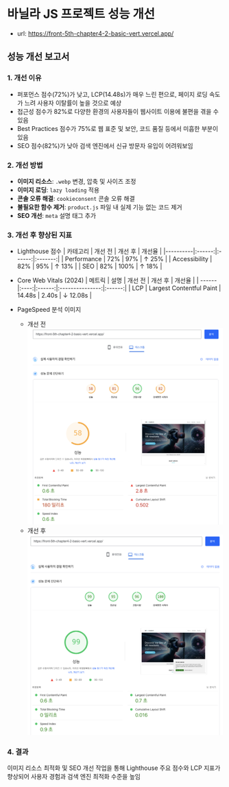 # 바닐라 JS 프로젝트 성능 개선

- url: https://front-5th-chapter4-2-basic-vert.vercel.app/

## 성능 개선 보고서

### 1. 개선 이유

- 퍼포먼스 점수(72%)가 낮고, LCP(14.48s)가 매우 느린 편으로, 페이지 로딩 속도가 느려 사용자 이탈률이 높을 것으로 예상
- 접근성 점수가 82%로 다양한 환경의 사용자들이 웹사이트 이용에 불편을 겪을 수 있음
- Best Practices 점수가 75%로 웹 표준 및 보안, 코드 품질 등에서 미흡한 부분이 있음
- SEO 점수(82%)가 낮아 검색 엔진에서 신규 방문자 유입이 어려워보임

### 2. 개선 방법

- **이미지 리소스**: `.webp` 변경, 압축 및 사이즈 조정
- **이미지 로딩**: `lazy loading` 적용
- **콘솔 오류 해결**: `cookieconsent` 콘솔 오류 해결
- **불필요한 함수 제거**: `product.js` 파일 내 실제 기능 없는 코드 제거
- **SEO 개선**: `meta` 설명 태그 추가

### 3. 개선 후 향상된 지표

- Lighthouse 점수
  | 카테고리 | 개선 전 | 개선 후 | 개선율 |
  |----------|:------:|:------:|:-------:|
  | Performance | 72% | 97% | &uparrow; 25% |
  | Accessibility | 82% | 95% | &uparrow; 13% |
  | SEO | 82% | 100% | &uparrow; 18% |

- Core Web Vitals (2024)
  | 메트릭 | 설명 | 개선 전 | 개선 후 | 개선율 |
  | ------ |:----:|:------:|:---------------:|:------:|
  | LCP | Largest Contentful Paint | 14.48s | 2.40s | &downarrow; 12.08s |

- PageSpeed 분석 이미지
  - 개선 전
    ![before](/PageSpeed_before.png)
  - 개선 후
    ![after](/PageSpeed_after.png)

### 4. 결과

이미지 리소스 최적화 및 SEO 개선 작업을 통해 Lighthouse 주요 점수와 LCP 지표가 향상되어 사용자 경험과 검색 엔진 최적화 수준을 높임
